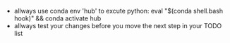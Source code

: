 - allways use conda env 'hub' to excute python: eval "$(conda shell.bash hook)" && conda activate hub
- allways test your changes before you move the next step in your TODO list